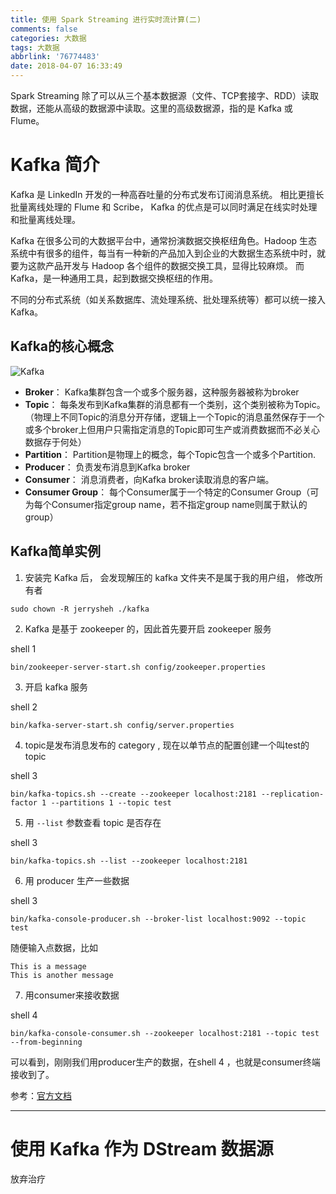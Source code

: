 ```yaml
---
title: 使用 Spark Streaming 进行实时流计算(二)
comments: false
categories: 大数据
tags: 大数据
abbrlink: '76774483'
date: 2018-04-07 16:33:49
---
```



Spark Streaming 除了可以从三个基本数据源（文件、TCP套接字、RDD）读取数据，还能从高级的数据源中读取。这里的高级数据源，指的是 Kafka 或 Flume。

# Kafka 简介

Kafka 是 LinkedIn 开发的一种高吞吐量的分布式发布订阅消息系统。 相比更擅长批量离线处理的 Flume 和 Scribe， Kafka 的优点是可以同时满足在线实时处理和批量离线处理。

<!-- more -->

Kafka 在很多公司的大数据平台中，通常扮演数据交换枢纽角色。Hadoop 生态系统中有很多的组件，每当有一种新的产品加入到企业的大数据生态系统中时，就要为这款产品开发与 Hadoop 各个组件的数据交换工具，显得比较麻烦。 而 Kafka，是一种通用工具，起到数据交换枢纽的作用。

不同的分布式系统（如关系数据库、流处理系统、批处理系统等）都可以统一接入 Kafka。

## Kafka的核心概念

![Kafka](https://kafka.apache.org/11/images/kafka-apis.png)



- **Broker**： Kafka集群包含一个或多个服务器，这种服务器被称为broker
- **Topic**： 每条发布到Kafka集群的消息都有一个类别，这个类别被称为Topic。（物理上不同Topic的消息分开存储，逻辑上一个Topic的消息虽然保存于一个或多个broker上但用户只需指定消息的Topic即可生产或消费数据而不必关心数据存于何处）
- **Partition**： Partition是物理上的概念，每个Topic包含一个或多个Partition.
- **Producer**： 负责发布消息到Kafka broker
- **Consumer**： 消息消费者，向Kafka broker读取消息的客户端。
- **Consumer Group**： 每个Consumer属于一个特定的Consumer Group（可为每个Consumer指定group name，若不指定group name则属于默认的group）

## Kafka简单实例

1. 安装完 Kafka 后， 会发现解压的 kafka 文件夹不是属于我的用户组， 修改所有者

```
sudo chown -R jerrysheh ./kafka
```

2. Kafka 是基于 zookeeper 的，因此首先要开启 zookeeper 服务

shell 1
```
bin/zookeeper-server-start.sh config/zookeeper.properties
```

3. 开启 kafka 服务

shell 2
```
bin/kafka-server-start.sh config/server.properties
```

4. topic是发布消息发布的 category , 现在以单节点的配置创建一个叫test的topic

shell 3
```
bin/kafka-topics.sh --create --zookeeper localhost:2181 --replication-factor 1 --partitions 1 --topic test
```

5. 用 `--list` 参数查看 topic 是否存在

shell 3
```
bin/kafka-topics.sh --list --zookeeper localhost:2181  
```

6. 用 producer 生产一些数据

shell 3
```
bin/kafka-console-producer.sh --broker-list localhost:9092 --topic test
```

随便输入点数据，比如

```
This is a message
This is another message
```

7. 用consumer来接收数据

shell 4
```
bin/kafka-console-consumer.sh --zookeeper localhost:2181 --topic test --from-beginning
```

可以看到，刚刚我们用producer生产的数据，在shell 4 ，也就是consumer终端接收到了。

参考：[官方文档](https://kafka.apache.org/quickstart)

---

# 使用 Kafka 作为 DStream 数据源

放弃治疗
